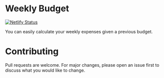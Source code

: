 # Weekly Budget
[![Netlify Status](https://api.netlify.com/api/v1/badges/de5e406b-3138-4cbf-889c-a3859754e84b/deploy-status)](https://app.netlify.com/sites/ericksaavedra/deploys)

You can easily calculate your weekly expenses given a previous budget.

# Contributing
Pull requests are welcome. For major changes, please open an issue first to discuss what you would like to change.
